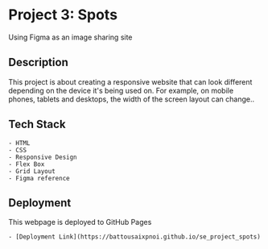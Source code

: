 # Project 3: Spots

Using Figma as an image sharing site

## Description

This project is about creating a responsive website that can look different depending on the device it's being used on. For example, on mobile phones, tablets and desktops, the width of the screen layout can change..

## Tech Stack

    - HTML
    - CSS
    - Responsive Design
    - Flex Box
    - Grid Layout
    - Figma reference

## Deployment

This webpage is deployed to GitHub Pages

    - [Deployment Link](https://battousaixpnoi.github.io/se_project_spots)
